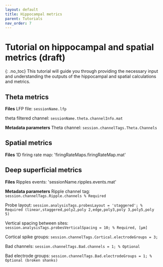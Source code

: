 ```yaml
---
layout: default
title: Hippocampal metrics
parent: Tutorials
nav_order: 7
---
```

# Tutorial on hippocampal and spatial metrics (draft)
{: .no_toc}
This tutorial will guide you through providing the necessary input and understanding the outputs of the hippocampal and spatial calculations and metrics.

## Theta metrics
**Files**
LFP file: `sessionName.lfp`

theta filtered channel: `sessionName.theta.channelInfo.mat`

**Metadata parameters**
Theta channel: `session.channelTags.Theta.Channels`

## Spatial metrics
**Files**
1D firing rate map: 'firingRateMaps.firingRateMap.mat'

## Deep superficial metrics
**Files**
Ripples events: 'sessionName.ripples.events.mat'

**Metadata parameters**
Ripple channel tag: `session.channelTags.Ripple.channels % Required` 

Probe layout: `session.analysisTags.probesLayout = 'staggered'; % Required (linear,staggered,poly2,poly 2,edge,poly3,poly 3,poly5,poly 5)`

Vertical spacing between sites: `session.analysisTags.probesVerticalSpacing = 10; % Required, [µm]`

Cortical spike groups: `session.channelTags.Cortical.electrodeGroups = 3;`

Bad channels: `session.channelTags.Bad.channels = 1; % Optional`

Bad electrode groups: `session.channelTags.Bad.electrodeGroups = 1; % Optional (broken shanks)`

